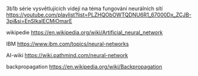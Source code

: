 3b1b série vysvětlujících videjí na téma fungování neurálních sítí
https://youtube.com/playlist?list=PLZHQObOWTQDNU6R1_67000Dx_ZCJB-3pi&si=EnSIkaIECMiOmarE

wikipedie
https://en.wikipedia.org/wiki/Artificial_neural_network

IBM
https://www.ibm.com/topics/neural-networks

AI-wiki
https://wiki.pathmind.com/neural-network

backpropagation
https://en.wikipedia.org/wiki/Backpropagation
